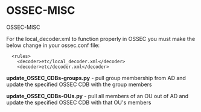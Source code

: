 # OSSEC-MISC
OSSEC-MISC

For the local_decoder.xml to function properly in OSSEC you must make the below change in your ossec.conf file:
```
  <rules>
    <decoder>etc/local_decoder.xml</decoder>
    <decoder>etc/decoder.xml</decoder>
```

<b>update_OSSEC_CDBs-groups.py</b> - pull group membership from AD and update the specified OSSEC CDB with the group members

<b>update_OSSEC_CDBs-OUs.py</b> - pull all members of an OU out of AD and update the specified OSSEC CDB with that OU's members
